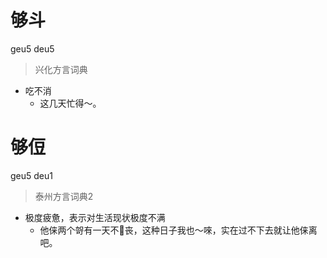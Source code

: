 # 够斗
geu5 deu5
> 兴化方言词典
- 吃不消
  - 这几天忙得～。

# 够侸
geu5 deu1
> 泰州方言词典2
- 极度疲惫，表示对生活现状极度不满
  - 他俫两个哿有一天不𠵹丧，这种日子我也～唻，实在过不下去就让他俫离吧。
